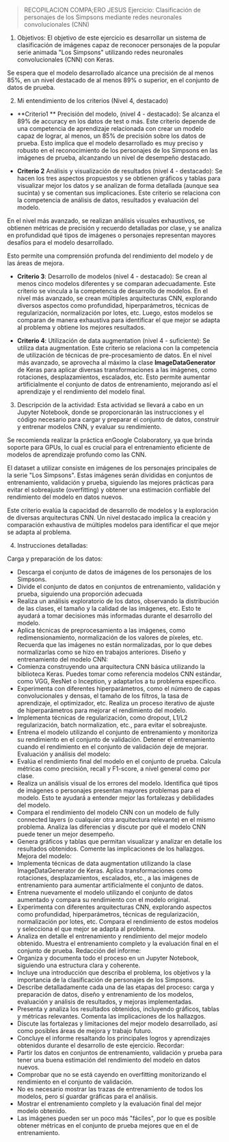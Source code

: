 > RECOPILACION COMPA;ERO JESUS
Ejercicio: Clasificación de personajes de los Simpsons mediante redes neuronales
convolucionales (CNN)

1. Objetivos:
El objetivo de este ejercicio es desarrollar un sistema de clasificación de imágenes capaz de reconocer personajes de la popular serie animada "Los Simpsons" utilizando redes
neuronales convolucionales (CNN) con Keras. 

Se espera que el modelo desarrollado alcance una precisión de al menos 85%, en un nivel destacado de al menos 89% o superior, en el conjunto de datos de prueba.

2. Mi entendimiento de los criterios (Nivel 4, destacado)

- **Criterio1 ** Precisión del modelo, (nivel 4 - destacado): Se alcanza el 89% de accuracy en los datos de test o más. Este criterio depende de una competencia de aprendizaje relacionada con crear un modelo capaz de lograr, al menos, un 85% de precisión sobre los datos de prueba. Esto implica que el modelo desarrollado es muy preciso y robusto en el reconocimiento de los personajes de los Simpsons en las imágenes de prueba, alcanzando un nivel de desempeño destacado.

- **Criterio 2** Análisis y visualización de resultados (nivel 4 - destacado): 
Se hacen los tres aspectos propuestos y se obtienen gráficos y tablas para visualizar mejor los datos y se analizan de forma detallada (aunque sea sucinta) y se comentan sus implicaciones. Este criterio se relaciona con la competencia de análisis de datos, resultados y evaluación del
modelo. 

En el nivel más avanzado, se realizan análisis visuales exhaustivos, se obtienen métricas de precisión y recuerdo detalladas por clase, y se analiza en profundidad qué tipos de imágenes o personajes representan mayores desafíos para el modelo desarrollado. 

Esto permite una comprensión profunda del rendimiento del modelo y de las áreas de mejora. 

- **Criterio 3**: Desarrollo de modelos (nivel 4 - destacado): Se crean al menos cinco modelos
diferentes y se comparan adecuadamente. Este criterio se vincula a la competencia de desarrollo de modelos. En el nivel más avanzado, se crean múltiples arquitecturas CNN, explorando diversos aspectos como profundidad, hiperparámetros, técnicas de regularización, normalización por lotes, etc. Luego, estos modelos se comparan de manera exhaustiva para identificar el que mejor se adapta al problema y obtiene los mejores resultados.

- **Criterio 4**: Utilización de data augmentation (nivel 4 - suficiente):
 Se utiliza data
augmentation. Este criterio se relaciona con la competencia de utilización de técnicas de pre-procesamiento de datos. En el nivel más avanzado, se aprovecha al máximo la clase **ImageDataGenerator** de Keras para aplicar diversas transformaciones a las imágenes, como rotaciones, desplazamientos, escalados, etc. Esto permite aumentar artificialmente el conjunto de datos de entrenamiento, mejorando así el aprendizaje y el rendimiento del modelo final.

3. Descripción de la actividad:
Esta actividad se llevará a cabo en un Jupyter Notebook, donde se proporcionarán las instrucciones y el código necesario para cargar y preparar el conjunto de datos, construir y entrenar modelos CNN, y evaluar su rendimiento. 

Se recomienda realizar la práctica enGoogle Colaboratory, ya que brinda soporte para GPUs, lo cual es crucial para el entrenamiento eficiente de modelos de aprendizaje profundo como las CNN.

El dataset a utilizar consiste en imágenes de los personajes principales de la serie "Los Simpsons". Estas imágenes serán divididas en conjuntos de entrenamiento, validación y prueba, siguiendo las mejores prácticas para evitar el sobreajuste (overfitting) y obtener una estimación confiable del rendimiento del modelo en datos nuevos.

Este criterio evalúa la capacidad de desarrollo de modelos y la exploración de diversas arquitecturas CNN. Un nivel destacado implica la creación y comparación exhaustiva de múltiples modelos para identificar el que mejor se adapta al problema.

4. Instrucciones detalladas:

Carga y preparación de los datos:
- Descarga el conjunto de datos de imágenes de los personajes de los Simpsons.
- Divide el conjunto de datos en conjuntos de entrenamiento, validación y prueba,
siguiendo una proporción adecuada
- Realiza un análisis exploratorio de los datos, observando la distribución de las clases,
el tamaño y la calidad de las imágenes, etc. Esto te ayudará a tomar decisiones más
informadas durante el desarrollo del modelo.
- Aplica técnicas de preprocesamiento a las imágenes, como redimensionamiento,
normalización de los valores de píxeles, etc. Recuerda que las imágenes no están
normalizadas, por lo que debes normalizarlas como se hizo en trabajos anteriores.
Diseño y entrenamiento del modelo CNN:
- Comienza construyendo una arquitectura CNN básica utilizando la biblioteca Keras.
Puedes tomar como referencia modelos CNN estándar, como VGG, ResNet o
Inception, y adaptarlos a tu problema específico.
- Experimenta con diferentes hiperparámetros, como el número de capas
convolucionales y densas, el tamaño de los filtros, la tasa de aprendizaje, el
optimizador, etc. Realiza un proceso iterativo de ajuste de hiperparámetros para
mejorar el rendimiento del modelo.
- Implementa técnicas de regularización, como dropout, L1/L2 regularización, batch
normalization, etc., para evitar el sobreajuste.
- Entrena el modelo utilizando el conjunto de entrenamiento y monitoriza su
rendimiento en el conjunto de validación. Detener el entrenamiento cuando el
rendimiento en el conjunto de validación deje de mejorar.
Evaluación y análisis del modelo:
- Evalúa el rendimiento final del modelo en el conjunto de prueba. Calcula métricas
como precisión, recall y F1-score, a nivel general como por clase.
- Realiza un análisis visual de los errores del modelo. Identifica qué tipos de imágenes
o personajes presentan mayores problemas para el modelo. Esto te ayudará a
entender mejor las fortalezas y debilidades del modelo.
- Compara el rendimiento del modelo CNN con un modelo de fully connected layers (o
cualquier otra arquitectura relevante) en el mismo problema. Analiza las diferencias y
discute por qué el modelo CNN puede tener un mejor desempeño.
- Genera gráficos y tablas que permitan visualizar y analizar en detalle los resultados
obtenidos. Comente las implicaciones de los hallazgos.
Mejora del modelo:
- Implementa técnicas de data augmentation utilizando la clase ImageDataGenerator
de Keras. Aplica transformaciones como rotaciones, desplazamientos, escalados,
etc., a las imágenes de entrenamiento para aumentar artificialmente el conjunto de
datos.
- Entrena nuevamente el modelo utilizando el conjunto de datos aumentado y compara
su rendimiento con el modelo original.
- Experimenta con diferentes arquitecturas CNN, explorando aspectos como
profundidad, hiperparámetros, técnicas de regularización, normalización por lotes,
etc. Compara el rendimiento de estos modelos y selecciona el que mejor se adapta al
problema.
- Analiza en detalle el entrenamiento y rendimiento del mejor modelo obtenido.
Muestra el entrenamiento completo y la evaluación final en el conjunto de prueba.
Redacción del informe:
- Organiza y documenta todo el proceso en un Jupyter Notebook, siguiendo una
estructura clara y coherente.
- Incluye una introducción que describa el problema, los objetivos y la importancia de
la clasificación de personajes de los Simpsons.
- Describe detalladamente cada una de las etapas del proceso: carga y preparación de
datos, diseño y entrenamiento de los modelos, evaluación y análisis de resultados, y
mejoras implementadas.
- Presenta y analiza los resultados obtenidos, incluyendo gráficos, tablas y métricas
relevantes. Comenta las implicaciones de los hallazgos.
- Discute las fortalezas y limitaciones del mejor modelo desarrollado, así como
posibles áreas de mejora y trabajo futuro.
- Concluye el informe resaltando los principales logros y aprendizajes obtenidos
durante el desarrollo de este ejercicio.
Recordar:
- Partir los datos en conjuntos de entrenamiento, validación y prueba para tener una
buena estimación del rendimiento del modelo en datos nuevos.
- Comprobar que no se está cayendo en overfitting monitorizando el rendimiento en el conjunto de validación.
- No es necesario mostrar las trazas de entrenamiento de todos los modelos, pero sí guardar gráficas para el análisis.
- Mostrar el entrenamiento completo y la evaluación final del mejor modelo obtenido.
- Las imágenes pueden ser un poco más "fáciles", por lo que es posible obtener
métricas en el conjunto de prueba mejores que en el de entrenamiento.

